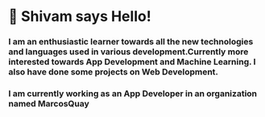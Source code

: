 ### <h1>👋 Shivam says Hello!</h1>
<!--
**shivhub09/shivhub09** is a ✨ _special_ ✨ repository because its `README.md` (this file) appears on your GitHub profile.
I am an enthusiasitc learner towards all the new technologies and languages for the various development.Currently more interested towards App Development and Machine Learning. I also have done some projects on Wev Development
Here are some ideas to get you started:
<h1>Hi</h1>
- 🔭 I’m currently working on ...
- 🌱 I’m currently learning ...
- 👯 I’m looking to collaborate on ...
- 🤔 I’m looking for help with ...
- 💬 Ask me about ...
- 📫 How to reach me: ...
- 😄 Pronouns: ...
- ⚡ Fun fact: ...
-->

<h3>I am an enthusiastic learner towards all the new technologies and languages used in various development.Currently more interested towards App Development and Machine Learning. I also have done some projects on Web Development.</h3>
<h3>I am currently working as an <b>App Developer in an organization named <b>MarcosQuay</b></h3>


